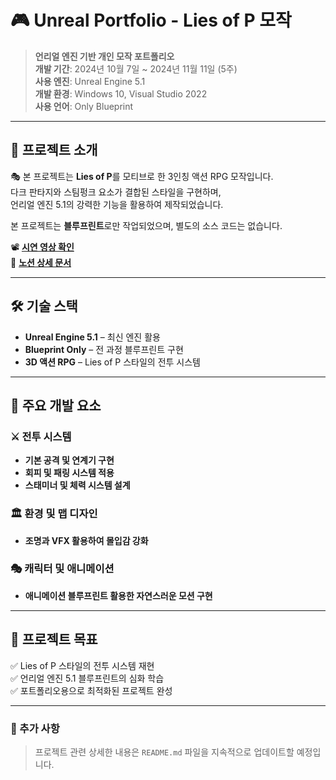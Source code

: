 # 🎮 Unreal Portfolio - Lies of P 모작

> **언리얼 엔진 기반 개인 모작 포트폴리오**  
> **개발 기간**: 2024년 10월 7일 ~ 2024년 11월 11일 (5주)  
> **사용 엔진**: Unreal Engine 5.1  
> **개발 환경**: Windows 10, Visual Studio 2022  
> **사용 언어**: Only Blueprint  

---

## 📌 프로젝트 소개

🎭 본 프로젝트는 **Lies of P**를 모티브로 한 3인칭 액션 RPG 모작입니다.  
다크 판타지와 스팀펑크 요소가 결합된 스타일을 구현하며,  
언리얼 엔진 5.1의 강력한 기능을 활용하여 제작되었습니다.  

본 프로젝트는 **블루프린트**로만 작업되었으며, 별도의 소스 코드는 없습니다.  

📽 **[시연 영상 확인](https://youtu.be/CE2KgXUPGG0)**  
📑 **[노션 상세 문서](https://overcle.notion.site/Lies-of-P-174e44d1138680f7bd86d1266e9cb7d6?pvs=4)**  

---

## 🛠 기술 스택

- **Unreal Engine 5.1** – 최신 엔진 활용  
- **Blueprint Only** – 전 과정 블루프린트 구현  
- **3D 액션 RPG** – Lies of P 스타일의 전투 시스템   

---

## 📌 주요 개발 요소

### ⚔️ 전투 시스템
- **기본 공격 및 연계기 구현**  
- **회피 및 패링 시스템 적용**  
- **스태미너 및 체력 시스템 설계**  

### 🏛 환경 및 맵 디자인
- **조명과 VFX 활용하여 몰입감 강화**  

### 🎭 캐릭터 및 애니메이션 
- **애니메이션 블루프린트 활용한 자연스러운 모션 구현**  

---

## 🚀 프로젝트 목표

✅ Lies of P 스타일의 전투 시스템 재현  
✅ 언리얼 엔진 5.1 블루프린트의 심화 학습  
✅ 포트폴리오용으로 최적화된 프로젝트 완성   

---

### 📢 추가 사항
> 프로젝트 관련 상세한 내용은 `README.md` 파일을 지속적으로 업데이트할 예정입니다.
